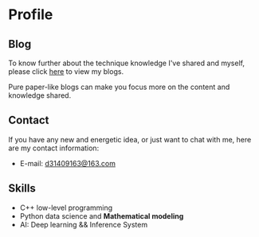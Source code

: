 <!--### Hi there 👋
<!--
**SamuraiBUPT/SamuraiBUPT** is a ✨ _special_ ✨ repository because its `README.md` (this file) appears on your GitHub profile.
Here are some ideas to get you started:
- 🔭 I’m currently working on ...
- 🌱 I’m currently learning ...
- 👯 I’m looking to collaborate on ...
- 🤔 I’m looking for help with ...
- 💬 Ask me about ...
- 📫 How to reach me: ...
- 😄 Pronouns: ...
- ⚡ Fun fact: ...
-->
<!--
<center>
  <img src="https://github-readme-stats.vercel.app/api?username=SamuraiBUPT">
</center>


<p align="center">
<p  align="center">
<img src="https://visitor-badge.laobi.icu/badge?page_id=SamuraiBUPT.SamuraiBUPT" alt="visitor badge"/>       
</p>

</p> -->

# Profile
## Blog
To know further about the technique knowledge I've shared and myself, please click [here](https://samuraibupt.github.io/) to view my blogs.

Pure paper-like blogs can make you focus more on the content and knowledge shared.
## Contact
If you have any new and energetic idea, or just want to chat with me, here are my contact information:
- E-mail: d31409163@163.com
## Skills
- C++ low-level programming
- Python data science and **Mathematical modeling**
- AI: Deep learning && Inference System
###
